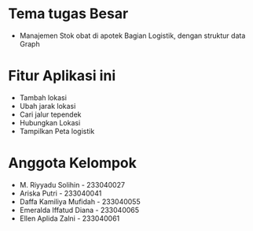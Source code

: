 # Tema tugas Besar 
- Manajemen Stok obat di apotek Bagian Logistik, dengan struktur data Graph

# Fitur Aplikasi ini
- Tambah lokasi
- Ubah jarak lokasi
- Cari jalur tependek
- Hubungkan Lokasi
- Tampilkan Peta logistik

# Anggota Kelompok
- M. Riyyadu Solihin - 233040027
- Ariska Putri - 233040041
- Daffa Kamiliya Mufidah - 233040055
- Emeralda Iffatud Diana - 233040065
- Ellen Aplida Zalni - 233040061


